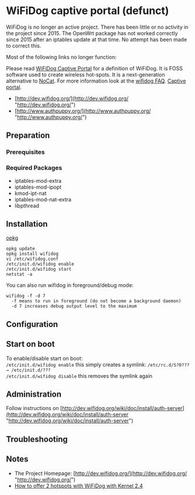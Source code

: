 # WiFiDog captive portal (defunct)

WiFiDog is no longer an active project. There has been little or no activity in the project since 2015. The OpenWrt package has not worked correctly since 2015 after an iptables update at that time. No attempt has been made to correct this.

Most of the following links no longer function:

Please read [WiFiDog Captive Portal](https://en.wikipedia.org/wiki/WiFiDog%20Captive%20Portal "https://en.wikipedia.org/wiki/WiFiDog Captive Portal") for a definition of WiFiDog. It is FOSS software used to create wireless hot-spots. It is a next-generation alternative to [NoCat](http://nocat.net/ "http://nocat.net/"). For more information look at the [wifidog FAQ](http://dev.wifidog.org/wiki/FAQ "http://dev.wifidog.org/wiki/FAQ"). [Captive portal](https://en.wikipedia.org/wiki/Captive%20portal "https://en.wikipedia.org/wiki/Captive portal").

- [http://dev.wifidog.org/](http://dev.wifidog.org/ "http://dev.wifidog.org/")
- [http://www.authpuppy.org/](http://www.authpuppy.org/ "http://www.authpuppy.org/")

## Preparation

### Prerequisites

### Required Packages

- iptables-mod-extra
- iptables-mod-ipopt
- kmod-ipt-nat
- iptables-mod-nat-extra
- libpthread

## Installation

[opkg](/docs/guide-user/additional-software/opkg "docs:guide-user:additional-software:opkg")

```
opkg update
opkg install wifidog
vi /etc/wifidog.conf
/etc/init.d/wifidog enable
/etc/init.d/wifidog start
netstat -a
```

You can also run wifidog in foreground/debug mode:

```
wifidog -f -d 7
  -f means to run in foreground (do not become a background daemon)
  -d 7 increases debug output level to the maximum
```

## Configuration

## Start on boot

To enable/disable start on boot:  
`/etc/init.d/wifidog enable` this simply creates a symlink: `/etc/rc.d/S?0??? → /etc/init.d/???`  
`/etc/init.d/wifidog disable` this removes the symlink again

## Administration

Follow instructions on [http://dev.wifidog.org/wiki/doc/install/auth-server](http://dev.wifidog.org/wiki/doc/install/auth-server "http://dev.wifidog.org/wiki/doc/install/auth-server")

## Troubleshooting

## Notes

- The Project Homepage: [http://dev.wifidog.org/](http://dev.wifidog.org/ "http://dev.wifidog.org/")
- [How to offer 2 hotspots with WiFiDog with Kernel 2.4](https://forum.openwrt.org/viewtopic.php?id=24926 "https://forum.openwrt.org/viewtopic.php?id=24926")
